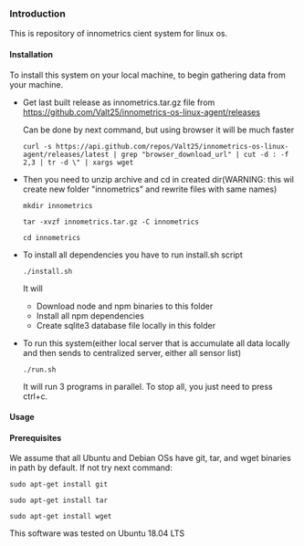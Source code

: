 ### Introduction
This is repository of innometrics cient system for linux os.

#### Installation
To install this system on your local machine, to begin gathering data from your machine.

* Get last built release as innometrics.tar.gz file from https://github.com/Valt25/innometrics-os-linux-agent/releases
   
    Can be done by next command, but using browser it will be much faster
    
    `curl -s https://api.github.com/repos/Valt25/innometrics-os-linux-agent/releases/latest | grep "browser_download_url" | cut -d : -f 2,3 | tr -d \" | xargs wget`

* Then you need to unzip archive and cd in created dir(WARNING: this wil create new folder "innometrics" and rewrite files with same names)
    
    `mkdir innometrics`
    
    `tar -xvzf innometrics.tar.gz -C innometrics`
    
    `cd innometrics`
* To install all dependencies you have to run install.sh script

    `./install.sh`
    
    It will
    * Download node and npm binaries to this folder
    * Install all npm dependencies
    * Create sqlite3 database file locally in this folder
    
* To run this system(either local server that is accumulate all data locally and then sends to centralized server, either all sensor list)

    `./run.sh`
    
    It will run 3 programs in parallel. To stop all, you just need to press ctrl+c.
    
#### Usage

#### Prerequisites
We assume that all Ubuntu and Debian OSs have git, tar, and wget binaries in path by default. If not try next command:

`sudo apt-get install git`

`sudo apt-get install tar`

`sudo apt-get install wget`

This software was tested on Ubuntu 18.04 LTS
